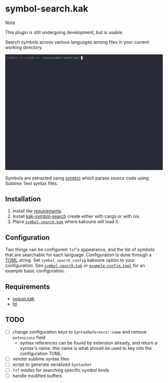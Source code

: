 # symbol-search.kak

> [!NOTE]
> This plugin is still undergoing development, but is usable.

Search symbols across various languages among files in your current working directory.

![demo.gif][1]

Symbols are extracted using [syntect][2] which parses source code using Sublime Text
syntax files.

## Installation

1. Install the [requirements][3].
2. Install [kak-symbol-search][4] create either with cargo or with nix.
3. Place [`symbol-search.kak`][5] where kakoune will load it.

## Configuration

Two things can be configured: `fzf`'s appearance, and the list of symbols that are searchable
for each language. Configuration is done through a [TOML][6] string. Set `symbol_search_config`
kakoune option to your configuration. See [`symbol-search.kak`][7] or [`example-config.toml`][8]
for an example basic configuration.

## Requirements

- [popup.kak][9]
- [fd][10]

## TODO

- [ ] change configuration keys to `SyntaxReference::name` and remove `extensions` field
  - syntax references can be found by extension already, and return a syntax's name. this
    name is what should be used to key into the configuration TOML.
- [ ] vendor sublime syntax files
- [ ] script to generate serialized `SyntaxSet`
- [ ] `fzf` modes for searching specific symbol kinds
- [ ] handle modified buffers

[1]: demo.gif
[2]: https://github.com/trishume/syntect
[3]: #requirements
[4]: https://crates.io/crates/kak-symbol-search
[5]: ./rc/symbol-search.kak
[6]: https://toml.io/en/
[7]: ./rc/symbol-search.kak
[8]: ./example-config.toml
[9]: https://github.com/enricozb/popup.kak
[10]: https://github.com/sharkdp/fd
